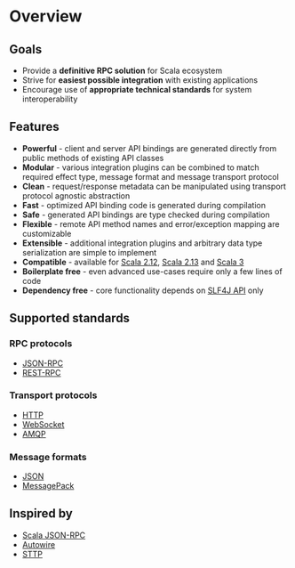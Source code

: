 # Overview

## Goals

* Provide a **definitive RPC solution** for Scala ecosystem
* Strive for **easiest possible integration** with existing applications
* Encourage use of **appropriate technical standards** for system interoperability

## Features

* **Powerful** - client and server API bindings are generated directly from public methods of existing API classes
* **Modular** - various integration plugins can be combined to match required effect type, message format and message transport protocol
* **Clean** - request/response metadata can be manipulated using transport protocol agnostic abstraction
* **Fast** - optimized API binding code is generated during compilation
* **Safe** - generated API bindings are type checked during compilation
* **Flexible** - remote API method names and error/exception mapping are customizable
* **Extensible** - additional integration plugins and arbitrary data type serialization are simple to implement
* **Compatible** - available for [Scala 2.12](https://www.scala-lang.org/news/2.12.0/), [Scala 2.13](https://www.scala-lang.org/news/2.13.0)
  and [Scala 3](https://dotty.epfl.ch/)
* **Boilerplate free** - even advanced use-cases require only a few lines of code
* **Dependency free** - core functionality depends on [SLF4J API](http://www.slf4j.org/) only

## Supported standards

### RPC protocols

* [JSON-RPC](https://www.jsonrpc.org/specification)
* [REST-RPC](https://en.wikipedia.org/wiki/Representational_state_transfer)

### Transport protocols

* [HTTP](https://en.wikipedia.org/wiki/Hypertext_Transfer_Protocol)
* [WebSocket](https://en.wikipedia.org/wiki/WebSocket)
* [AMQP](https://en.wikipedia.org/wiki/Advanced_Message_Queuing_Protocol)

### Message formats

* [JSON](https://www.json.org/)
* [MessagePack](https://msgpack.org/)

## Inspired by

* [Scala JSON-RPC](https://github.com/shogowada/scala-json-rpc)
* [Autowire](https://github.com/lihaoyi/autowire)
* [STTP](https://github.com/softwaremill/sttp)
